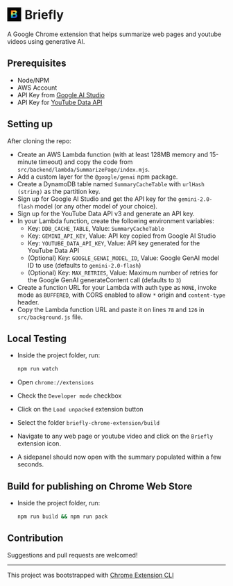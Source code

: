 # <img style='float: left; margin-right: 8px;' src='public/icons/icon_32.png' alt='briefly-logo'> Briefly

A Google Chrome extension that helps summarize web pages and youtube videos using generative AI.

## Prerequisites

* Node/NPM
* AWS Account
* API Key from [Google AI Studio](https://aistudio.google.com/apikey)
* API Key for [YouTube Data API](https://developers.google.com/youtube/v3)

## Setting up

After cloning the repo:

* Create an AWS Lambda function (with at least 128MB memory and 15-minute timeout) and copy the code from `src/backend/lambda/SummarizePage/index.mjs`.
* Add a custom layer for the `@google/genai` npm package.
* Create a DynamoDB table named `SummaryCacheTable` with `urlHash (string)` as the partition key.
* Sign up for Google AI Studio and get the API key for the `gemini-2.0-flash` model (or any other model of your choice).
* Sign up for the YouTube Data API v3 and generate an API key.
* In your Lambda function, create the following environment variables:
  * Key: `DDB_CACHE_TABLE`, Value: `SummaryCacheTable`
  * Key: `GEMINI_API_KEY`, Value: API key copied from Google AI Studio
  * Key: `YOUTUBE_DATA_API_KEY`, Value: API key generated for the YouTube Data API
  * (Optional) Key: `GOOGLE_GENAI_MODEL_ID`, Value: Google GenAI model ID to use (defaults to `gemini-2.0-flash`)
  * (Optional) Key: `MAX_RETRIES`, Value: Maximum number of retries for the Google GenAI generateContent call (defaults to `3`)
* Create a function URL for your Lambda with auth type as `NONE`, invoke mode as `BUFFERED`, with CORS enabled to allow `*` origin and `content-type` header.
* Copy the Lambda function URL and paste it on lines `78` and `126` in `src/background.js` file.

## Local Testing

* Inside the project folder, run:

    ```bash
    npm run watch
    ```

* Open `chrome://extensions`
* Check the `Developer mode` checkbox
* Click on the `Load unpacked` extension button
* Select the folder `briefly-chrome-extension/build`
* Navigate to any web page or youtube video and click on the `Briefly` extension icon.
* A sidepanel should now open with the summary populated within a few seconds.

## Build for publishing on Chrome Web Store

* Inside the project folder, run:

    ```bash
    npm run build && npm run pack
    ```

## Contribution

Suggestions and pull requests are welcomed!

---

This project was bootstrapped with [Chrome Extension CLI](https://github.com/dutiyesh/chrome-extension-cli)
